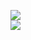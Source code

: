[![](https://img.shields.io/badge/Made%20With-Github%20Spray-lightgrey.svg?style=for-the-badge&logo=github)](https://github.com/Annihil/github-spray#2017)  
[![](https://i.imgur.com/2DrTn0Z.gif)](https://github.com/Annihil/github-spray)